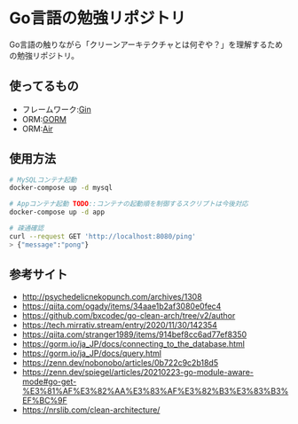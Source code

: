 # Go言語の勉強リポジトリ

Go言語の触りながら「クリーンアーキテクチャとは何ぞや？」を理解するための勉強リポジトリ。

## 使ってるもの

- フレームワーク:[Gin](https://github.com/gin-gonic/gin)
- ORM:[GORM](https://github.com/go-gorm/gorm)
- ORM:[Air](https://github.com/cosmtrek/air)

## 使用方法

```bash
# MySQLコンテナ起動
docker-compose up -d mysql

# Appコンテナ起動 TODO::コンテナの起動順を制御するスクリプトは今後対応
docker-compose up -d app

# 疎通確認
curl --request GET 'http://localhost:8080/ping'
> {"message":"pong"}
```

## 参考サイト

- http://psychedelicnekopunch.com/archives/1308
- https://qiita.com/ogady/items/34aae1b2af3080e0fec4
- https://github.com/bxcodec/go-clean-arch/tree/v2/author
- https://tech.mirrativ.stream/entry/2020/11/30/142354
- https://qiita.com/stranger1989/items/914bef8cc6ad77ef8350
- https://gorm.io/ja_JP/docs/connecting_to_the_database.html
- https://gorm.io/ja_JP/docs/query.html
- https://zenn.dev/nobonobo/articles/0b722c9c2b18d5
- https://zenn.dev/spiegel/articles/20210223-go-module-aware-mode#go-get-%E3%81%AF%E3%82%AA%E3%83%AF%E3%82%B3%E3%83%B3%EF%BC%9F
- https://nrslib.com/clean-architecture/